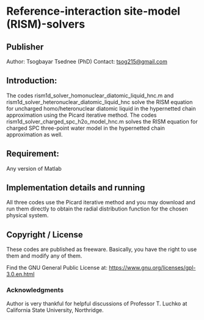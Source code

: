 # Reference-interaction site-model (RISM)-solvers

## Publisher
Author: Tsogbayar Tsednee (PhD)
Contact: tsog215@gmail.com

## Introduction:
 
The codes rism1d_solver_homonuclear_diatomic_liquid_hnc.m and rism1d_solver_heteronuclear_diatomic_liquid_hnc solve the RISM equation for uncharged homo/heteronuclear diatomic liquid in
the hypernetted chain approximation using the Picard iterative method. The codes rism1d_solver_charged_spc_h2o_model_hnc.m solves the RISM equation for charged SPC three-point water model in the 
hypernetted chain approximation as well.


## Requirement:
Any version of Matlab

## Implementation details and running

All three codes use the Picard iterative method and you may download and run them directly to obtain the radial distribution function for the chosen physical system. 

## Copyright / License

These codes are published as freeware. Basically, you have the right to use them and modify any of them.

Find the GNU General Public License at:
https://www.gnu.org/licenses/gpl-3.0.en.html

### Acknowledgments
Author is very thankful for helpful discussions of Professor T. Luchko at California State University, Northridge.
